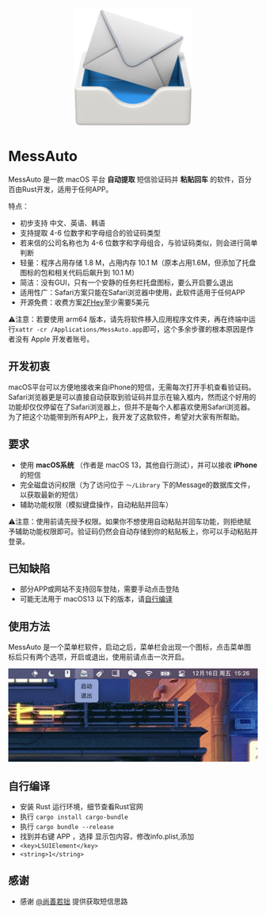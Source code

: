 <p align="center">
  <img src="icon.png" width=240 />
</p>

# MessAuto

MessAuto 是一款 macOS 平台 **自动提取** 短信验证码并 **粘贴回车** 的软件，百分百由Rust开发，适用于任何APP。

特点：
- 初步支持 中文、英语、韩语
- 支持提取 4-6 位数字和字母组合的验证码类型
- 若来信的公司名称也为 4-6 位数字和字母组合，与验证码类似，则会进行简单判断
- 轻量：程序占用存储 1.8 M，占用内存 10.1 M（原本占用1.6M，但添加了托盘图标的包和相关代码后飙升到 10.1 M）
- 简洁：没有GUI，只有一个安静的任务栏托盘图标，要么开启要么退出
- 适用性广：Safari方案只能在Safari浏览器中使用，此软件适用于任何APP
- 开源免费：收费方案[2FHey](https://2fhey.com/)至少需要5美元

⚠️注意：若要使用 arm64 版本，请先将软件移入应用程序文件夹，再在终端中运行`xattr -cr /Applications/MessAuto.app`即可，这个多余步骤的根本原因是作者没有 Apple 开发者账号。



## 开发初衷

macOS平台可以方便地接收来自iPhone的短信，无需每次打开手机查看验证码。Safari浏览器更是可以直接自动获取到验证码并显示在输入框内，然而这个好用的功能却仅仅停留在了Safari浏览器上，但并不是每个人都喜欢使用Safari浏览器。为了把这个功能带到所有APP上，我开发了这款软件，希望对大家有所帮助。

## 要求

- 使用 **macOS系统** （作者是 macOS 13，其他自行测试），并可以接收 **iPhone** 的短信
- 完全磁盘访问权限（为了访问位于 `～/Library` 下的Message的数据库文件，以获取最新的短信）
- 辅助功能权限（模拟键盘操作，自动粘贴并回车）

⚠️注意：使用前请先授予权限。如果你不想使用自动粘贴并回车功能，则拒绝赋予辅助功能权限即可。验证码仍然会自动存储到你的粘贴板上，你可以手动粘贴并登录。

## 已知缺陷
- 部分APP或网站不支持回车登陆，需要手动点击登陆
- 可能无法用于 macOS13 以下的版本，请[自行编译](#自行编译)

## 使用方法

MessAuto 是一个菜单栏软件，启动之后，菜单栏会出现一个图标，点击菜单图标后只有两个选项，开启或退出，使用前请点击一次开启。

<img src="status_item.png" alt="statesitem.jpg" width=548>


## 自行编译

- 安装 Rust 运行环境，细节查看Rust官网
- 执行 `cargo install cargo-bundle`
- 执行 `cargo bundle --release`
- 找到并右键 APP ，选择 显示包内容，修改info.plist,添加
- `<key>LSUIElement</key>`
- `<string>1</string>`


## 感谢

* 感谢 [@尚善若拙](https://sspai.com/post/73072) 提供获取短信思路